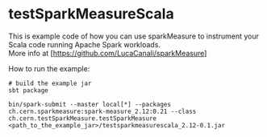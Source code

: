 # testSparkMeasureScala

This is example code of how you can use sparkMeasure to instrument your Scala code
running Apache Spark workloads.  
More info at [https://github.com/LucaCanali/sparkMeasure]

How to run the example:
```
# build the example jar
sbt package

bin/spark-submit --master local[*] --packages ch.cern.sparkmeasure:spark-measure_2.12:0.21 --class ch.cern.testSparkMeasure.testSparkMeasure <path_to_the_example_jar>/testsparkmeasurescala_2.12-0.1.jar
```
